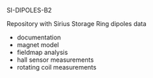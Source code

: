 SI-DIPOLES-B2

Repository with Sirius Storage Ring dipoles data

- documentation
- magnet model
- fieldmap analysis
- hall sensor measurements
- rotating coil measurements
